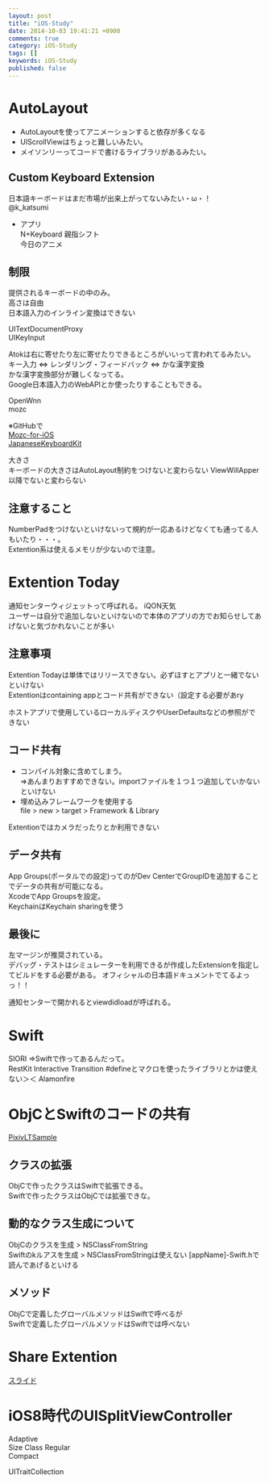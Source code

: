 ```yaml
---
layout: post
title: "iOS-Study"
date: 2014-10-03 19:41:21 +0900
comments: true
category: iOS-Study
tags: []
keywords: iOS-Study
published: false
---
```


<!-- more -->


# AutoLayout
- AutoLayoutを使ってアニメーションすると依存が多くなる  
- UIScrollViewはちょっと難しいみたい。  
- メイソンリーってコードで書けるライブラリがあるみたい。  


## Custom Keyboard Extension
日本語キーボードはまだ市場が出来上がってないみたい・ω・！  
@k_katsumi  
- アプリ  
N+Keyboard 親指シフト  
今日のアニメ  

## 制限
提供されるキーボードの中のみ。  
高さは自由  
日本語入力のインライン変換はできない  

UITextDocumentProxy  
UIKeyInput  

Atokは右に寄せたり左に寄せたりできるところがいいって言われてるみたい。  
キー入力 ⇔ レンダリング・フィードバック ⇔ かな漢字変換  
かな漢字変換部分が難しくなってる。  
Google日本語入力のWebAPIとか使ったりすることもできる。  

OpenWnn  
mozc  

※GitHubで  
[Mozc-for-iOS](https://github.com/kishikawakatsumi/Mozc-for-iOS)  
[JapaneseKeyboardKit](https://github.com/kishikawakatsumi/JapaneseKeyboardKit)  

大きさ  
キーボードの大きさはAutoLayout制約をつけないと変わらない
ViewWillApper以降でないと変わらない

## 注意すること
NumberPadをつけないといけないって規約が一応あるけどなくても通ってる人もいたり・・・。  
Extention系は使えるメモリが少ないので注意。  


# Extention Today
通知センターウィジェットって呼ばれる。
iQON天気  
ユーザーは自分で追加しないといけないので本体のアプリの方でお知らせしてあげないと気づかれないことが多い

## 注意事項
Extention Todayは単体ではリリースできない。必ずほすとアプリと一緒でないといけない  
Extentionはcontaining appとコード共有ができない（設定する必要があry

ホストアプリで使用しているローカルディスクやUserDefaultsなどの参照ができない


## コード共有
- コンパイル対象に含めてしまう。  
⇒あんまりおすすめできない。importファイルを１つ１つ追加していかないといけない　　
- 埋め込みフレームワークを使用する  
file > new > target > Framework & Library

Extentionではカメラだったりとか利用できない  

## データ共有
App Groups(ポータルでの設定)ってのがDev CenterでGroupIDを追加することでデータの共有が可能になる。  
XcodeでApp Groupsを設定。  
KeychainはKeychain sharingを使う  

## 最後に
左マージンが推奨されている。  
デバッグ・テストはシミュレーターを利用できるが作成したExtensionを指定してビルドをする必要がある。
オフィシャルの日本語ドキュメントでてるよっっ！！

通知センターで開かれるとviewdidloadが呼ばれる。

# Swift  
SIORI ⇒Swiftで作ってあるんだって。  
RestKit
Interactive Transition
#defineとマクロを使ったライブラリとかは使えない＞＜
Alamonfire


# ObjCとSwiftのコードの共有  
[PixivLTSample](https://github.com/saku/PixivLTSample)  

## クラスの拡張
ObjCで作ったクラスはSwiftで拡張できる。  
Swiftで作ったクラスはObjCでは拡張できな。

## 動的なクラス生成について
ObjCのクラスを生成 > NSClassFromString  
Swiftのkルアスを生成 > NSClassFromStringは使えない
[appName]-Swift.hで読んであげるといける

## メソッド
ObjCで定義したグローバルメソッドはSwiftで呼べるが  
Swiftで定義したグローバルメソッドはSwiftでは呼べない


# Share Extention
[スライド](http://www.slideshare.net/kitasuke/share-extensionpixiv)  

# iOS8時代のUISplitViewController  
Adaptive  
Size Class
 Regular  
 Compact  

UITraitCollection
